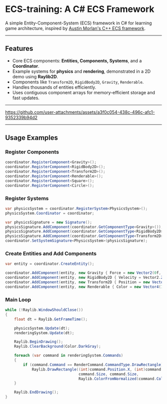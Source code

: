 # ECS-training: A C# ECS Framework

A simple Entity-Component-System (ECS) framework in C# for learning game architecture, inspired by [Austin Morlan's C++ ECS framework](https://austinmorlan.com/posts/entity_component_system/).

---

## Features

* Core ECS components: **Entities, Components, Systems**, and a **Coordinator**.
* Example systems for **physics** and **rendering**, demonstrated in a 2D demo using **Raylib2D**.
* Components like `Transform2D`, `RigidBody2D`, `Gravity`, `Renderable`.
* Handles thousands of entities efficiently.
* Uses contiguous component arrays for memory-efficient storage and fast updates.

---

https://github.com/user-attachments/assets/a3f0c054-438c-496c-afc1-9352339b94d2

---

## Usage Examples

### Register Components

```csharp
coordinator.RegisterComponent<Gravity>();
coordinator.RegisterComponent<RigidBody2D>();
coordinator.RegisterComponent<Transform2D>();
coordinator.RegisterComponent<Renderable>();
coordinator.RegisterComponent<Square>();
coordinator.RegisterComponent<Circle>();
```

### Register Systems

```csharp
var physicsSystem = coordinator.RegisterSystem<PhysicsSystem>();
physicsSystem.Coordinator = coordinator;

var physicsSignature = new Signature();
physicsSignature.AddComponent(coordinator.GetComponentType<Gravity>());
physicsSignature.AddComponent(coordinator.GetComponentType<RigidBody2D>());
physicsSignature.AddComponent(coordinator.GetComponentType<Transform2D>());
coordinator.SetSystemSignature<PhysicsSystem>(physicsSignature);
```

### Create Entities and Add Components

```csharp
var entity = coordinator.CreateEntity();

coordinator.AddComponent(entity, new Gravity { Force = new Vector2(0f, 9.8f) });
coordinator.AddComponent(entity, new RigidBody2D { Velocity = Vector2.Zero });
coordinator.AddComponent(entity, new Transform2D { Position = new Vector2(0, 0), Scale = Vector2.One });
coordinator.AddComponent(entity, new Renderable { Color = new Vector4(1f, 0f, 0f, 1f) });
```

### Main Loop

```csharp
while (!Raylib.WindowShouldClose())
{
    float dt = Raylib.GetFrameTime();

    physicsSystem.Update(dt);
    renderingSystem.Update(dt);

    Raylib.BeginDrawing();
    Raylib.ClearBackground(Color.DarkGray);

    foreach (var command in renderingSystem.Commands)
    {
        if (command.Command == RenderCommand.CommandType.DrawRectangle)
            Raylib.DrawRectangle((int)command.Position.X, (int)command.Position.Y,
                                 command.Size, command.Size,
                                 Raylib.ColorFromNormalized(command.Color));
    }

    Raylib.EndDrawing();
}
```
